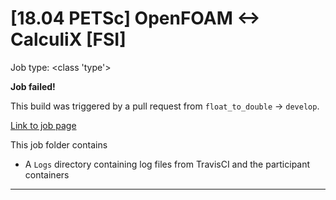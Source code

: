 # [18.04 PETSc] OpenFOAM <-> CalculiX [FSI]

Job type: <class 'type'>



**Job failed!**



This build was triggered by a pull request from `float_to_double` → `develop`.



[Link to job page]({[job_link]})


This job folder contains
- A `Logs` directory containing log files from TravisCI and the participant containers


---

